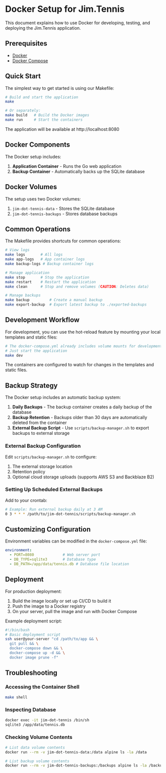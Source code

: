 # Docker Setup for Jim.Tennis

This document explains how to use Docker for developing, testing, and deploying the Jim.Tennis application.

## Prerequisites

- [Docker](https://docs.docker.com/get-docker/)
- [Docker Compose](https://docs.docker.com/compose/install/)

## Quick Start

The simplest way to get started is using our Makefile:

```bash
# Build and start the application
make

# Or separately:
make build   # Build the Docker images
make run     # Start the containers
```

The application will be available at http://localhost:8080

## Docker Components

The Docker setup includes:

1. **Application Container** - Runs the Go web application
2. **Backup Container** - Automatically backs up the SQLite database

## Docker Volumes

The setup uses two Docker volumes:

1. `jim-dot-tennis-data` - Stores the SQLite database
2. `jim-dot-tennis-backups` - Stores database backups

## Common Operations

The Makefile provides shortcuts for common operations:

```bash
# View logs
make logs       # All logs
make app-logs   # App container logs
make backup-logs # Backup container logs

# Manage application
make stop       # Stop the application
make restart    # Restart the application
make clean      # Stop and remove volumes (CAUTION: Deletes data)

# Manage backups
make backup         # Create a manual backup
make export-backup  # Export latest backup to ./exported-backups
```

## Development Workflow

For development, you can use the hot-reload feature by mounting your local templates and static files:

```bash
# The docker-compose.yml already includes volume mounts for development
# Just start the application
make dev
```

The containers are configured to watch for changes in the templates and static files.

## Backup Strategy

The Docker setup includes an automatic backup system:

1. **Daily Backups** - The backup container creates a daily backup of the database
2. **Backup Retention** - Backups older than 30 days are automatically deleted from the container
3. **External Backup Script** - Use `scripts/backup-manager.sh` to export backups to external storage

### External Backup Configuration

Edit `scripts/backup-manager.sh` to configure:

1. The external storage location
2. Retention policy
3. Optional cloud storage uploads (supports AWS S3 and Backblaze B2)

### Setting Up Scheduled External Backups

Add to your crontab:

```bash
# Example: Run external backup daily at 3 AM
0 3 * * * /path/to/jim-dot-tennis/scripts/backup-manager.sh
```

## Customizing Configuration

Environment variables can be modified in the `docker-compose.yml` file:

```yaml
environment:
  - PORT=8080             # Web server port
  - DB_TYPE=sqlite3       # Database type
  - DB_PATH=/app/data/tennis.db # Database file location
```

## Deployment

For production deployment:

1. Build the image locally or set up CI/CD to build it
2. Push the image to a Docker registry
3. On your server, pull the image and run with Docker Compose

Example deployment script:

```bash
#!/bin/bash
# Basic deployment script
ssh user@your-server "cd /path/to/app && \
  git pull && \
  docker-compose down && \
  docker-compose up -d && \
  docker image prune -f"
```

## Troubleshooting

### Accessing the Container Shell

```bash
make shell
```

### Inspecting Database

```bash
docker exec -it jim-dot-tennis /bin/sh
sqlite3 /app/data/tennis.db
```

### Checking Volume Contents

```bash
# List data volume contents
docker run --rm -v jim-dot-tennis-data:/data alpine ls -la /data

# List backup volume contents
docker run --rm -v jim-dot-tennis-backups:/backups alpine ls -la /backups
``` 